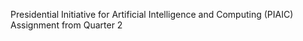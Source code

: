 Presidential Initiative for Artificial Intelligence and Computing (PIAIC)
Assignment from Quarter 2
